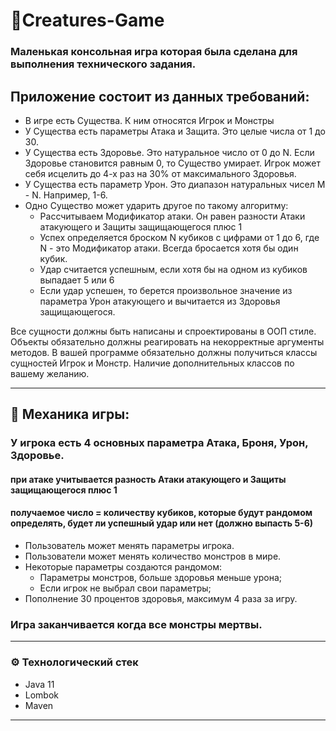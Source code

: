 # 🐊Creatures-Game
### Маленькая консольная игра которая была сделана для выполнения технического задания.

## Приложение состоит из данных требований:

- В игре есть Существа. К ним относятся Игрок и Монстры
-  У Существа есть параметры Атака и Защита. Это целые числа от 1 до 30.
- У Существа есть Здоровье. Это натуральное число от 0 до N. Если Здоровье становится равным 0, то Существо умирает. Игрок может себя исцелить до 4-х раз на 30% от максимального Здоровья.
- У Существа есть параметр Урон. Это диапазон натуральных чисел M - N. Например, 1-6.
- Одно Существо может ударить другое по такому алгоритму:
  - Рассчитываем Модификатор атаки. Он равен разности Атаки атакующего и Защиты защищающегося плюс 1
  - Успех определяется броском N кубиков с цифрами от 1 до 6, где N - это Модификатор атаки. Всегда бросается хотя бы один кубик.
  - Удар считается успешным, если хотя бы на одном из кубиков выпадает 5 или 6
  - Если удар успешен, то берется произвольное значение из параметра Урон атакующего и вычитается из Здоровья защищающегося.

Все сущности должны быть написаны и спроектированы в ООП стиле. Объекты обязательно должны реагировать на некорректные аргументы методов.
В вашей программе обязательно должны получиться классы сущностей Игрок и Монстр. Наличие дополнительных классов по вашему желанию.

___

## 🎡 Механика игры:

### У игрока есть 4 основных параметра Атака, Броня, Урон, Здоровье.
#### при атаке учитывается разность Атаки атакующего и Защиты защищающегося плюс 1
#### получаемое число = количеству кубиков, которые будут рандомом определять, будет ли успешный удар или нет (должно выпасть 5-6)
* Пользователь может менять параметры игрока.
* Пользователи может менять количество монстров в мире.
* Некоторые параметры создаются рандомом:
  * Параметры монстров, больше здоровья меньше урона;
  * Если игрок не выбрал свои параметры;
* Пополнение 30 процентов здоровья, максимум 4 раза за игру.
### Игра заканчивается когда все монстры мертвы.

___
### ⚙️ Технологический стек
* Java 11
* Lombok
* Maven
___
